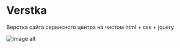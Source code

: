 # Verstka
Верстка сайта сервисного центра на чистом html + css + jquery


![Image alt](https://github.com/DmitryAlex123/Verstka/raw/master/blob/1.jpg)
